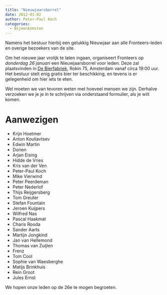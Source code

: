 ```yaml
---
title: "Nieuwjaarsborrel"
date: 2012-01-02
author: Peter-Paul Koch
categories: 
  - Bijeenkomsten
---
```

Namens het bestuur hierbij een gelukkig Nieuwjaar aan alle Fronteers-leden en overige bezoekers van de site.

Om het nieuwe jaar vrolijk te laten ingaan, organiseert Fronteers op *donderdag 26 januari* een Nieuwjaarsborrel voor leden. Deze zal plaatsvinden in [De Bierfabriek](http://www.bierfabriek.com/), Rokin 75, Amsterdam vanaf circa 19:00 uur. Het bestuur stelt enig gratis bier ter beschikking, en tevens is er gelegenheid om hier iets te eten.

Wel moeten we van tevoren weten met hoeveel mensen we zijn. Derhalve verzoeken we je je in te schrijven via onderstaand formulier, als je wilt komen.



# Aanwezigen

* Krijn Hoetmer
* Anton Kouliavtsev
* Edwin Martin
* Dorien
* Arjan Eising
* Hidde de Vries
* Kris van der Ven
* Peter-Paul Koch
* Mike Vierwind
* Peter Peerdeman
* Peter Nederlof
* Thijs Reijgersberg
* Tom Greuter
* Stefan Fountain
* Jeroen Kuijpers
* Wilfred Nas
* Pascal Haakmat
* Charis Rooda
* Sander Aarts
* Martijn Jongkind
* Jan van Hellemond
* Thomas van Zuijlen
* Frenz
* Tom Cool
* Sophie van Waesberghe
* Matijs Brinkhuis
* Rein Groot
* Jules Ernst

We hopen onze leden op de 26e te mogen begroeten.
